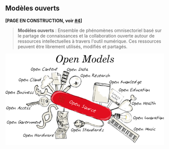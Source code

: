 ## Modèles ouverts

**[PAGE EN CONSTRUCTION, voir [#4](https://github.com/AbcSxyZ/Open-Models/issues/4)]**

> **Modèles ouverts** : Ensemble de phénomènes omnisectoriel basé sur le partage de connaissances et la collaboration ouverte autour de ressources intellectuelles à travers l'outil numérique. Ces ressources peuvent être librement utilisés, modifiés et partagés.

![image open source graph](/images/modele_ouverts.png)
